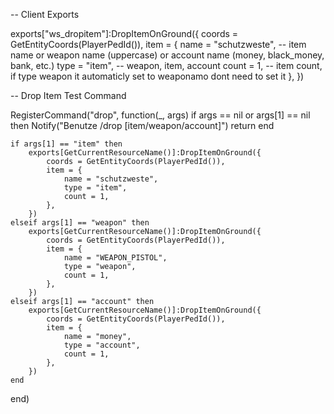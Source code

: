 -- Client Exports

exports["ws_dropitem"]:DropItemOnGround({
    coords = GetEntityCoords(PlayerPedId()),
    item = {
        name = "schutzweste", -- item name or weapon name (uppercase) or account name (money, black_money, bank, etc.)
        type = "item", -- weapon, item, account
        count = 1, -- item count, if type weapon it automaticly set to weaponamo dont need to set it 
    },
})

-- Drop Item Test Command

RegisterCommand("drop", function(_, args)
    if args == nil or args[1] == nil then
        Notify("Benutze /drop [item/weapon/account]")
        return
    end

    if args[1] == "item" then
        exports[GetCurrentResourceName()]:DropItemOnGround({
            coords = GetEntityCoords(PlayerPedId()),
            item = {
                name = "schutzweste",
                type = "item",
                count = 1,
            },
        })
    elseif args[1] == "weapon" then
        exports[GetCurrentResourceName()]:DropItemOnGround({
            coords = GetEntityCoords(PlayerPedId()),
            item = {
                name = "WEAPON_PISTOL",
                type = "weapon",
                count = 1,
            },
        })
    elseif args[1] == "account" then
        exports[GetCurrentResourceName()]:DropItemOnGround({
            coords = GetEntityCoords(PlayerPedId()),
            item = {
                name = "money",
                type = "account",
                count = 1,
            },
        })
    end  
end)